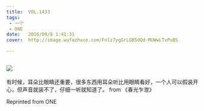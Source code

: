 ```yaml
---
title:	VOL.1433
tags:
 - 一个
 - ONE
date:	2016/09/8 1:41:31
cover:	http://image.wufazhuce.com/Fnlz7ygGrLGB5dQd-MUWwLTvPuBS

---
```

![](http://image.wufazhuce.com/Fnlz7ygGrLGB5dQd-MUWwLTvPuBS)
---

有时候，耳朵比眼睛还重要，很多东西用耳朵听比用眼睛看好，一个人可以假装开心，但声音就装不了，仔细一听就知道了。 from 《春光乍泄》
 
Reprinted from ONE
